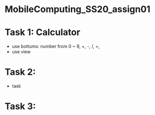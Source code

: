 # MobileComputing_SS20_assign01
# Task 1: Calculator
- use bottums: number from 0 ~ 9, +, -, /, =,
- use view

# Task 2: 
- task
# Task 3:
